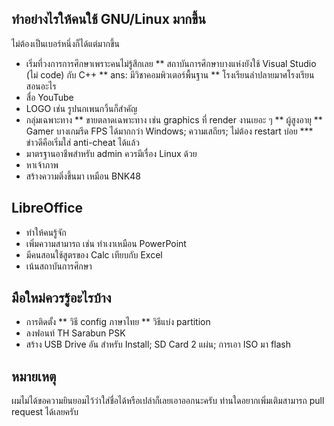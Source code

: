 ## ทำอย่างไรให้คนใช้ GNU/Linux มากขึ้น 

ไม่ต้องเป็นเบอร์หนึ่งก็ได้แต่มากขึ้น

* เริ่มที่วงการการศึกษาเพราะคนไม่รู้สึกเลย
** สถาบันการศึกษาบางแห่งยังใช้ Visual Studio (ไม่ code) กับ C++
** ans: มีวิชาคอมพิวเตอร์พื้นฐาน
** โรงเรียนลำปลายมาศโรงเรียนสอนอะไร
* สื่อ YouTube
* LOGO เช่น รูปนกเพนกวิ้นก็สำคัญ
* กลุ่มเฉพาะทาง
** ขายตลาดเฉพาะทาง เช่น graphics ที่ render งานเยอะ ๆ
** ผู้สูงอายุ
** Gamer บางเกมรีด FPS ได้มากกว่า Windows; ความเสถียร; ไม่ต้อง restart บ่อย
*** ข่าวดีคือเริ่มใส่ anti-cheat ได้แล้ว
* มาตรฐานอาชีพสำหรับ admin ควรมีเรื่อง Linux ด้วย
* หาเจ้าภาพ 
* สร้างความติ่งขึ้นมา เหมือน BNK48

## LibreOffice
* ทำให้คนรู้จัก
* เพิ่มความสามารถ เช่น ทำเงาเหมือน PowerPoint 
* มีคนสอนใช้สูตรของ Calc เทียบกับ Excel
* เน้นสถาบันการศึกษา

## มือใหม่ควรรู้อะไรบ้าง
* การติดตั้ง
** วิธี config ภาษาไทย
** วิธีแบ่ง partition
* ลงฟอนท์ TH Sarabun PSK
* สร้าง USB Drive อัน สำหรับ Install; SD Card 2 แผ่น; การเอา ISO มา flash

## หมายเหตุ

ผมไม่ได้ขอความยินยอมไว้ว่าใส่ชื่อได้หรือเปล่าก็เลยเอาออกนะครับ ท่านใดอยากเพิ่มเติมสามารถ pull request ได้เลยครับ
